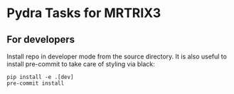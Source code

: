 # Pydra Tasks for MRTRIX3

## For developers

Install repo in developer mode from the source directory. It is also useful to
install pre-commit to take care of styling via black:

```
pip install -e .[dev]
pre-commit install
```
